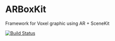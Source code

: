 # ARBoxKit
Framework for Voxel graphic using AR + SceneKit

[![Build Status](https://travis-ci.org/VoxxxelAR/ARBoxKit.svg?branch=master)](https://travis-ci.org/VoxxxelAR/ARBoxKit)
